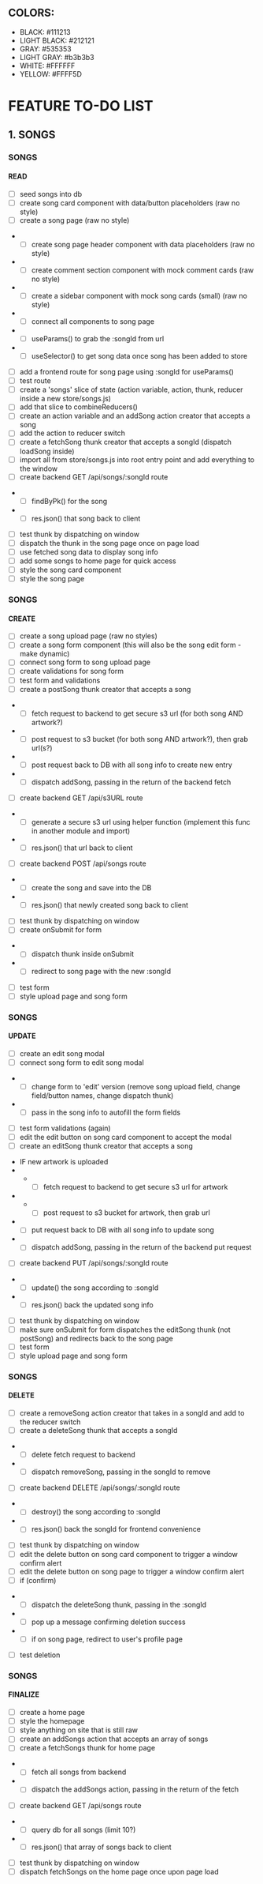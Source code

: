 ## COLORS:
* BLACK: #111213
* LIGHT BLACK: #212121
* GRAY: #535353
* LIGHT GRAY: #b3b3b3
* WHITE: #FFFFFF
* YELLOW: #FFFF5D


# FEATURE TO-DO LIST
## 1. SONGS
### SONGS
#### READ
- [ ] seed songs into db
- [ ] create song card component with data/button placeholders (raw no style)
- [ ] create a song page (raw no style)
* - [ ] create song page header component with data placeholders (raw no style)
* - [ ] create comment section component with mock comment cards (raw no style)
* - [ ] create a sidebar component with mock song cards (small) (raw no style)
* - [ ] connect all components to song page
* - [ ] useParams() to grab the :songId from url
* - [ ] useSelector() to get song data once song has been added to store
- [ ] add a frontend route for song page using :songId for useParams()
- [ ] test route
- [ ] create a 'songs' slice of state (action variable, action, thunk, reducer inside a new store/songs.js)
- [ ] add that slice to combineReducers()
- [ ] create an action variable and an addSong action creator that accepts a song
- [ ] add the action to reducer switch
- [ ] create a fetchSong thunk creator that accepts a songId (dispatch loadSong inside)
- [ ] import all from store/songs.js into root entry point and add everything to the window
- [ ] create backend GET /api/songs/:songId route
* - [ ] findByPk() for the song
* - [ ] res.json() that song back to client
- [ ] test thunk by dispatching on window
- [ ] dispatch the thunk in the song page once on page load
- [ ] use fetched song data to display song info
- [ ] add some songs to home page for quick access
- [ ] style the song card component
- [ ] style the song page

### SONGS
#### CREATE
- [ ] create a song upload page (raw no styles)
- [ ] create a song form component (this will also be the song edit form - make dynamic)
- [ ] connect song form to song upload page
- [ ] create validations for song form
- [ ] test form and validations
- [ ] create a postSong thunk creator that accepts a song
* - [ ] fetch request to backend to get secure s3 url (for both song AND artwork?)
* - [ ] post request to s3 bucket (for both song AND artwork?), then grab url(s?)
* - [ ] post request back to DB with all song info to create new entry
* - [ ] dispatch addSong, passing in the return of the backend fetch
- [ ] create backend GET /api/s3URL route
* - [ ] generate a secure s3 url using helper function (implement this func in another module and import)
* - [ ] res.json() that url back to client
- [ ] create backend POST /api/songs route
* - [ ] create the song and save into the DB
* - [ ] res.json() that newly created song back to client
- [ ] test thunk by dispatching on window
- [ ] create onSubmit for form
* - [ ] dispatch thunk inside onSubmit
* - [ ] redirect to song page with the new :songId
- [ ] test form
- [ ] style upload page and song form

### SONGS
#### UPDATE
- [ ] create an edit song modal
- [ ] connect song form to edit song modal
* - [ ] change form to 'edit' version (remove song upload field, change field/button names, change dispatch thunk)
* - [ ] pass in the song info to autofill the form fields
- [ ] test form validations (again)
- [ ] edit the edit button on song card component to accept the modal
- [ ] create an editSong thunk creator that accepts a song
* IF new artwork is uploaded
* * - [ ] fetch request to backend to get secure s3 url for artwork
* * - [ ] post request to s3 bucket for artwork, then grab url
* - [ ] put request back to DB with all song info to update song
* - [ ] dispatch addSong, passing in the return of the backend put request
- [ ] create backend PUT /api/songs/:songId route
* - [ ] update() the song according to :songId
* - [ ] res.json() back the updated song info
- [ ] test thunk by dispatching on window
- [ ] make sure onSubmit for form dispatches the editSong thunk (not postSong) and redirects back to the song page
- [ ] test form
- [ ] style upload page and song form

### SONGS
#### DELETE
- [ ] create a removeSong action creator that takes in a songId and add to the reducer switch
- [ ] create a deleteSong thunk that accepts a songId
* - [ ] delete fetch request to backend
* - [ ] dispatch removeSong, passing in the songId to remove
- [ ] create backend DELETE /api/songs/:songId route
* - [ ] destroy() the song according to :songId
* - [ ] res.json() back the songId for frontend convenience
- [ ] test thunk by dispatching on window
- [ ] edit the delete button on song card component to trigger a window confirm alert
- [ ] edit the delete button on song page to trigger a window confirm alert
- [ ] if (confirm)
* - [ ] dispatch the deleteSong thunk, passing in the :songId
* - [ ] pop up a message confirming deletion success
* - [ ] if on song page, redirect to user's profile page
- [ ] test deletion

### SONGS
#### FINALIZE
- [ ] create a home page
- [ ] style the homepage
- [ ] style anything on site that is still raw
- [ ] create an addSongs action that accepts an array of songs
- [ ] create a fetchSongs thunk for home page
* - [ ] fetch all songs from backend
* - [ ] dispatch the addSongs action, passing in the return of the fetch
- [ ] create backend GET /api/songs route
* - [ ] query db for all songs (limit 10?)
* - [ ] res.json() that array of songs back to client
- [ ] test thunk by dispatching on window
- [ ] dispatch fetchSongs on the home page once upon page load
